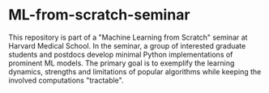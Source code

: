 # ML-from-scratch-seminar
This repository is part of a "Machine Learning from Scratch" seminar at Harvard Medical School. In the seminar, a group of interested graduate students and postdocs develop minimal Python implementations of prominent ML models. The primary goal is to exemplify the learning dynamics, strengths and limitations of popular algorithms while keeping the involved computations "tractable".
